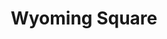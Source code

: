---
pid: ch792
title: Wyoming Square
location_transcription: Wyoming and Roosevelt Blvd
coordinates: "[-75.135918280671, 40.0229722]"
zipcode: '19141'
gen_neighborhood: Northwest Philadelphia
neighborhood: Logan
outside_phl: 
age: '25'
age_range: 20-29
instagram: 
image_file_name: ch_792.jpg
proposal_transcription: Put a park where the lots are at
topic: Environment
topic_summary: '0'
type: Park
keywords_other: 
credit: 
image_labels: 
twitter: 
facebook: 
permalink: "/monuments/ch792/"
layout: item-page
---